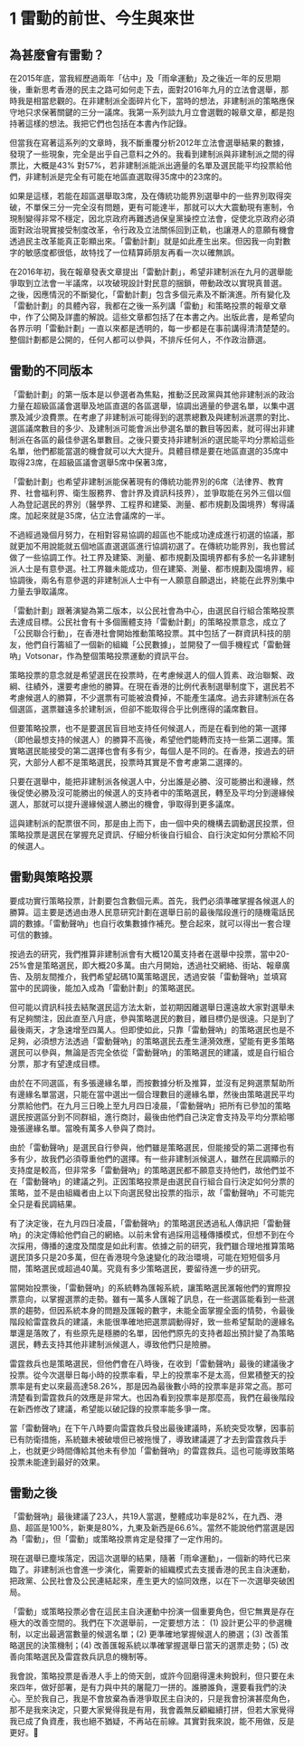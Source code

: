 # 1  雷動的前世、今生與來世

## 為甚麼會有雷動？
在2015年底，當我經歷過兩年「佔中」及「雨傘運動」及之後近一年的反思期後，重新思考香港的民主之路可如何走下去，面對2016年九月的立法會選舉，那時我是相當悲觀的。在非建制派全面碎片化下，當時的想法，非建制派的策略應保守地只求保著關鍵的三分一議席。我第一系列談九月立會選戰的報章文章，都是抱持著這樣的想法。我把它們也包括在本書內作記錄。

但當我在寫著這系列的文章時，我不斷重覆分析2012年立法會選舉結果的數據，發現了一些現象，完全是出乎自己意料之外的。我看到建制派與非建制派之間的得票比，大概是43% 對57%，若非建制派能派出適量的名單及選民能平均投票給他們，非建制派是完全有可能在地區直選取得35席中的23席的。

如果是這樣，若能在超區選舉取3席，及在傳統功能界別選舉中的一些界別取得突破，不單保三分一完全沒有問題，更有可能達半，那就可以大大震動現有憲制，令現制變得非常不穩定，因北京政府再難透過保皇黨操控立法會，促使北京政府必須面對政治現實接受制度改革，令行政及立法關係回到正軌，也讓港人的意願有機會透過民主改革能真正彰顯出來。「雷動計劃」就是如此產生出來。但因我一向對數字的敏感度都很低，故特找了一位精算師朋友再看一次以確無誤。

在2016年初，我在報章發表文章提出「雷動計劃」，希望非建制派在九月的選舉能爭取到立法會一半議席，以攻破現設計對民意的捆鎖，帶動政改以實現真普選。 之後，因應情況的不斷變化，「雷動計劃」包含多個元素及不斷演進。所有變化及「雷動計劃」的具體內容，我都在之後一系列講「雷動」和策略投票的報章文章中，作了公開及詳盡的解說。這些文章都包括了在本書之內。出版此書，是希望向各界示明「雷動計劃」一直以來都是透明的，每一步都是在事前講得清清楚楚的。整個計劃都是公開的，任何人都可以參與，不排斥任何人，不作政治篩選。



## 雷動的不同版本
「雷動計劃」的第一版本是以參選者為焦點，推動泛民政黨與其他非建制派的政治力量在超級區議會選舉及地區直選的各區選舉，協調出適量的參選名單，以集中選票及減少浪費票。在考慮了非建制派可能得到的選票總數及與建制派選票的對比、選區議席數目的多少、及建制派可能會派出參選名單的數目等因素，就可得出非建制派在各區的最佳參選名單數目。之後只要支持非建制派的選民能平均分票給這些名單，他們都能當選的機會就可以大大提升。具體目標是要在地區直選的35席中取得23席，在超級區議會選舉5席中保著3席，

「雷動計劃」也希望非建制派能保著現有的傳統功能界別的6席（法律界、教育界、社會福利界、衛生服務界、會計界及資訊科技界），並爭取能在另外三個以個人為登記選民的界別（醫學界、工程界和建築、測量、都市規劃及園境界）奪得議席。加起來就是35席，佔立法會議席的一半。

不過經過幾個月努力，在相對容易協調的超區也不能成功達成進行初選的協議，那就更加不用說能就五個地區直選選區進行協調初選了。在傳統功能界別，我也嘗試做了一些協調工作。社工界及建築、測量、都市規劃及園境界都有多於一名非建制派人士是有意參選。社工界雖未能成功，但在建築、測量、都市規劃及園境界，經協調後，兩名有意參選的非建制派人士中有一人願意自願退出，終能在此界別集中力量去爭取議席。

「雷動計劃」跟著演變為第二版本，以公民社會為中心，由選民自行組合策略投票去達成目標。公民社會有十多個團體支持「雷動計劃」的策略投票意念，成立了「公民聯合行動」，在香港社會開始推動策略投票。其中包括了一群資訊科技的朋友，他們自行籌組了一個新的組織「公民數據」，並開發了一個手機程式「雷動聲吶」Votsonar，作為整個策略投票運動的資訊平台。

策略投票的意念就是希望選民在投票時，在考慮候選人的個人質素、政治聯繫、政綱、往績外，還要考慮他的勝算。在現在香港的比例代表制選舉制度下，選民若不考慮候選人的勝算，不少選票有可能被浪費掉，不能產生議席。過去非建制派在各個選區，選票雖遠多於建制派，但卻不能取得合乎比例應得的議席數目。

但要策略投票，也不是要選民盲目地支持任何候選人，而是在看到他的第一選擇（即他最想支持的候選人）的勝算不高後，希望他們能轉而支持一些第二選擇。策實略選民能接受的第二選擇也會有多有少，每個人是不同的。在香港，按過去的研究，大部分人都不是策略選民，投票時其實是不會考慮第二選擇的。

只要在選舉中，能把非建制派各候選人中，分出誰是必勝、沒可能勝出和邊緣，然後促使必勝及沒可能勝出的候選人的支持者中的策略選民，轉至及平均分到邊緣候選人，那就可以提升邊緣候選人勝出的機會，爭取得到更多議席。

這與建制派的配票很不同，那是由上而下，由一個中央的機構去調動選民投票，但策略投票是選民在掌握充足資訊、仔細分析後自行組合、自行決定如何分票給不同的候選人。


## 雷動與策略投票
要成功實行策略投票，計劃要包含數個元素。首先，我們必須準確掌握各候選人的勝算。這主要是透過由港人民意研究計劃在選舉日前的最後階段進行的隨機電話民調的數據。「雷動聲吶」也自行收集數據作補充。整合起來，就可以得出一套合理可信的數據。

按過去的研究，我們推算非建制派會有大概120萬支持者在選舉中投票，當中20-25%會是策略選民，即大概20多萬。由六月開始，透過社交網絡、街站、報章廣告、及朋友間推介，我們希望起碼10萬策略選民，透過安裝「雷動聲吶」並填寫當中的民調後，能加入成為「雷動計劃」的策略選民。

但可能以資訊科技去結聚選民這方法太新，並初期因離選舉日還遠故大家對選舉未有足夠關注，因此直至八月底，參與策略選民的數目，離目標仍是很遠。只是到了最後兩天，才急速增至四萬人。但即使如此，只靠「雷動聲吶」的策略選民也是不足夠，必須想方法透過「雷動聲吶」的策略選民去產生漣漪效應，望能有更多策略選民可以參與，無論是否完全依從「雷動聲吶」的策略選民的建議，或是自行組合分票，那才有望達成目標。

由於在不同選區，有多張邊緣名單，而按數據分析及推算，並沒有足夠選票幫助所有邊緣名單當選，只能在當中選出一個合理數目的邊緣名單，然後由策略選民平均分票給他們。在九月三日晚上至九月四日凌晨，「雷動聲吶」把所有已參加的策略選民按選區分到不同群組，進行商討，最後由他們自己決定會支持及平均分票給哪幾張邊緣名單。當晚有萬多人參與了商討。

由於「雷動聲吶」是選民自行參與，他們雖是策略選民，但能接受的第二選擇也有多有少，故我們必須尊重他們的選擇。有一些非建制派候選人，雖然在民調顯示的支持度是較高，但非常多「雷動聲吶」的策略選民都不願意支持他們，故他們並不在「雷動聲吶」的建議之列。正因策略投票是由選民自行組合自行決定如何分票的策略，並不是由組織者由上以下向選民發出投票的指示，故「雷動聲吶」不可能完全只是看民調結果。

有了決定後，在九月四日凌晨，「雷動聲吶」的策略選民透過私人傳訊把「雷動聲吶」的決定傳給他們自己的網絡。以前未曾有過採用這種傳播模式，但想不到在今次採用，傳播的速度及闊度是如此利害。依據之前的研究，我們雖合理地推算策略選民頂多只是20多萬，但在香港現今急速變化的政治環境，可能在短短個多月間，策略選民或超過40萬。究竟有多少策略選民，要留待進一步的研究。

當開始投票後，「雷動聲吶」的系統轉為匯報系統，讓策略選民滙報他們的實際投票意向，以掌握選票的走勢。雖有一萬多人匯報了訊息，在一些選區能看到一些選票的趨勢，但因系統本身的問題及匯報的數字，未能全面掌握全面的情勢，令最後階段給雷霆救兵的建議，未能很準確地把選票調動得好，致一些希望幫助的邊緣名單還是落敗了，有些原先是穩勝的名單，因他們原先的支持者超出預計變了為策略選民，轉去支持其他非建制派候選人，導致他們只是險勝。

雷霆救兵也是策略選民，但他們會在八時後，在收到「雷動聲吶」最後的建議後才投票。從今次選舉日每小時的投票率看，早上的投票率不是太高，但累積整天的投票率是有史以來最高達58.26%，那是因為最後數小時的投票率是非常之高。那可清楚看到雷霆救兵的效應是非常大。也因為看到投票率是那麼高，我們在最後階段在新西修改了建議，希望能以破記錄的投票率能多爭一席。

當「雷動聲吶」在下午八時要向雷霆救兵發出最後建議時，系統突受攻擊，因事前已有防衛措施，系統雖未被破壞但已被拖慢了，導致建議遲了才去到雷霆救兵手上，也就更少時間傳給其他未有參加「雷動聲吶」的雷霆救兵。這也可能導致策略投票未能達到最好的效果。


## 雷動之後
「雷動聲吶」最後建議了23人，共19人當選，整體成功率是82%，在九西、港島、超區是100%，新東是80%，九東及新西是66.6%。當然不能說他們當選是因為「雷動」，但「雷動」或策略投票肯定是發揮了一定作用的。

現在選舉已塵埃落定，因這次選舉的結果，隨著「雨傘運動」，一個新的時代已來臨了。非建制派也會進一步演化，需要新的組織模式去支援香港的民主自決運動，把政黨、公民社會及公民連結起來，產生更大的協同效應，以在下一次選舉突破困局。

「雷動」或策略投票必會在這民主自決運動中扮演一個重要角色，但它無異是存在極大的改善空間的。我們在下次選舉前，一定要想方法： (1) 設計更公平的參選機制，以定出最適當數量的候選名單；(2) 更準確地掌握候選人的勝選；(3) 改善策略選民的決策機制；(4) 改善匯報系統以準確掌握選舉日當天的選票走勢；(5) 改善向策略選民及雷霆救兵訊息的機制等。

我會說，策略投票是香港人手上的倚天劍，或許今回磨得還未夠銳利，但只要在未來四年，做好部署，是有力與中共的屠龍刀一拼的。誰勝誰負，還要看我們的決心。至於我自己，我是不會放棄為香港爭取民主自決的，只是我會扮演甚麼角色，那不是我來決定，只要大家覺得我是有用，我會義無反顧繼續打拼，但若大家覺得我已成了負資產，我也絕不猶疑，不再站在前線。其實對我來說，能不用做，反是更好。

